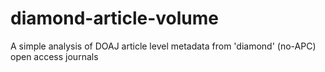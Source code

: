 # diamond-article-volume
A simple analysis of DOAJ article level metadata from 'diamond' (no-APC) open access journals
